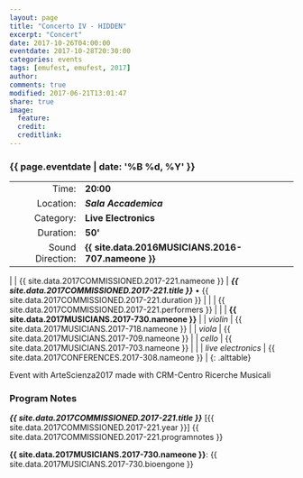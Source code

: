 ```yaml
---
layout: page
title: "Concerto IV - HIDDEN"
excerpt: "Concert"
date: 2017-10-26T04:00:00
eventdate: 2017-10-28T20:30:00
categories: events
tags: [emufest, emufest, 2017]
author:
comments: true
modified: 2017-06-21T13:01:47
share: true
image:
  feature:
  credit:
  creditlink:
---
```


### {{ page.eventdate | date: '%B %d, %Y' }}

|  |  |
|------------:|:------------|
| Time: | **20:00** |
| Location: | ***Sala Accademica*** |
| Category: | **Live Electronics** |
| Duration: | **50'** |
| Sound Direction: | **{{ site.data.2016MUSICIANS.2016-707.nameone }}** |
|
| {{ site.data.2017COMMISSIONED.2017-221.nameone }} | ***{{ site.data.2017COMMISSIONED.2017-221.title }}*** • {{ site.data.2017COMMISSIONED.2017-221.duration }} |
|  | {{ site.data.2017COMMISSIONED.2017-221.performers }} |
|
|  **{{ site.data.2017MUSICIANS.2017-730.nameone }}** |
|  *violin* | {{ site.data.2017MUSICIANS.2017-718.nameone }} |
|  *viola* | {{ site.data.2017MUSICIANS.2017-709.nameone }} |
|  *cello* | {{ site.data.2017MUSICIANS.2017-703.nameone }} |
|
|  *live electronics* |  {{ site.data.2017CONFERENCES.2017-308.nameone }} |
{: .alttable}

Event with ArteScienza2017 made with CRM-Centro Ricerche Musicali

### Program Notes

***{{ site.data.2017COMMISSIONED.2017-221.title }}*** [{{ site.data.2017COMMISSIONED.2017-221.year }}] {{ site.data.2017COMMISSIONED.2017-221.programnotes }}

**{{ site.data.2017MUSICIANS.2017-730.nameone }}**: {{ site.data.2017MUSICIANS.2017-730.bioengone }}

